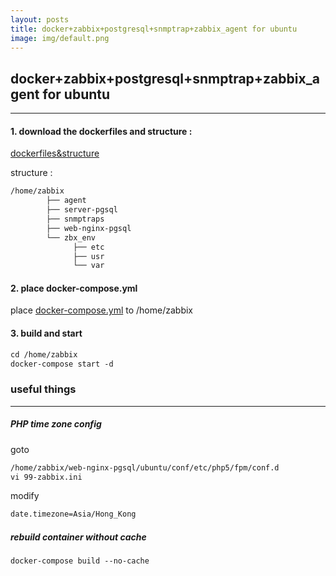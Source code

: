 ```yaml
---
layout: posts
title: docker+zabbix+postgresql+snmptrap+zabbix_agent for ubuntu
image: img/default.png
---
```


## docker+zabbix+postgresql+snmptrap+zabbix_agent for ubuntu
---
#### 1. download the dockerfiles and structure :
[dockerfiles&structure ](https://github.com/lumiere000/blog/blob/master/dockerize/readme.md)

structure :
```markdown
/home/zabbix
        ├── agent
        ├── server-pgsql
        ├── snmptraps
        ├── web-nginx-pgsql
        └── zbx_env
              ├── etc
              ├── usr
              └── var
```

#### 2. place docker-compose.yml

place [docker-compose.yml](https://github.com/lumiere000/blog/blob/master/dockerize/docker-compose.yml) to /home/zabbix


#### 3. build and start
```markdown
cd /home/zabbix
docker-compose start -d
```


### useful things
---
##### PHP time zone config
goto
```markdown
/home/zabbix/web-nginx-pgsql/ubuntu/conf/etc/php5/fpm/conf.d
vi 99-zabbix.ini
```
modify
```markdown
date.timezone=Asia/Hong_Kong
```

##### rebuild container without cache
```markdown
docker-compose build --no-cache
```

